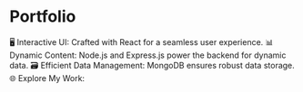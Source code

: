 # Portfolio
🖥️ Interactive UI: Crafted with React for a seamless user experience. 📊 Dynamic Content: Node.js and Express.js power the backend for dynamic data. 🗃️ Efficient Data Management: MongoDB ensures robust data storage. 🌐 Explore My Work:
